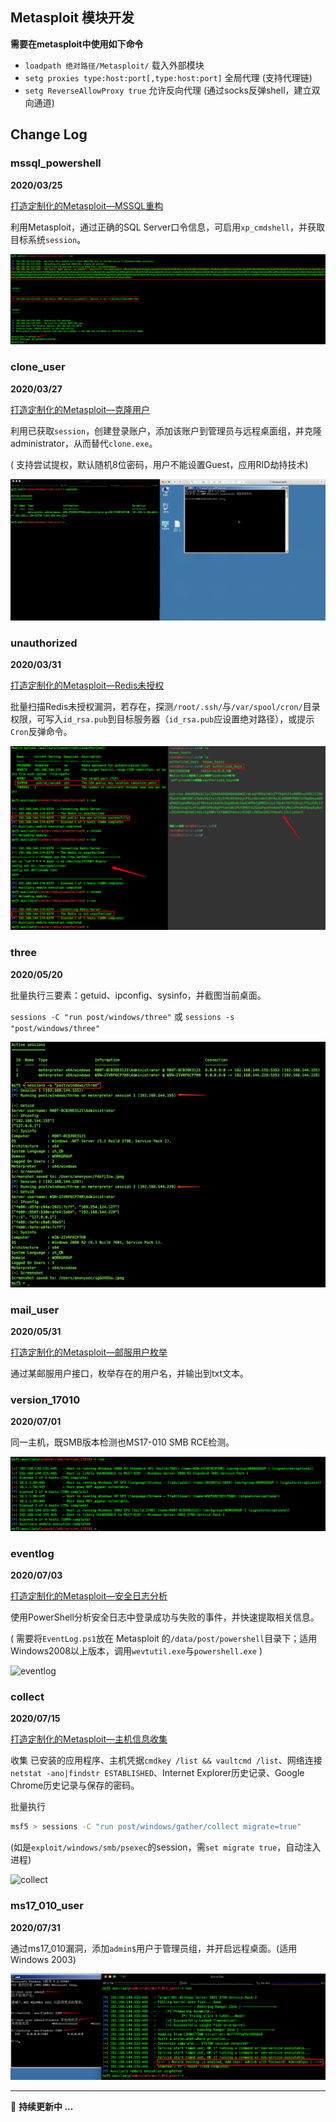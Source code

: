 ## Metasploit 模块开发

**需要在metasploit中使用如下命令**

- `loadpath 绝对路径/Metasploit/` 载入外部模块
- `setg proxies type:host:port[,type:host:port]` 全局代理 (支持代理链)
- `setg ReverseAllowProxy true` 允许反向代理 (通过socks反弹shell，建立双向通道)

## Change Log

### mssql_powershell

**2020/03/25** 

[打造定制化的Metasploit—MSSQL重构](https://payloads.cn/2020/0325/create-customized-metasploit%E2%80%94mssql-refactoring.html)

利用Metasploit，通过正确的SQL Server口令信息，可启用`xp_cmdshell`，并获取目标系统`session`。

![mssql_powershell](./imgs/mssql_powershell.png)

### clone_user

**2020/03/27** 

[打造定制化的Metasploit—克隆用户](https://payloads.cn/2020/0327/create-customized-metasploitclone-users.html) 

利用已获取`session`，创建登录账户，添加该账户到管理员与远程桌面组，并克隆administrator，从而替代`clone.exe`。

( 支持尝试提权，默认随机8位密码，用户不能设置Guest，应用RID劫持技术)

![clone_user](./imgs/Clone_User.gif)

### unauthorized

**2020/03/31**

[打造定制化的Metasploit—Redis未授权](https://payloads.cn/2020/0331/create-customized-metasploit%E2%80%94unauthorized-by-redis.html) 

批量扫描Redis未授权漏洞，若存在，探测`/root/.ssh/`与`/var/spool/cron/`目录权限，可写入`id_rsa.pub`到目标服务器（`id_rsa.pub`应设置绝对路径），或提示`Cron`反弹命令。

![unauthorized](./imgs/unauthorized.png)

### three

**2020/05/20** 

批量执行三要素：getuid、ipconfig、sysinfo，并截图当前桌面。

`sessions -C "run post/windows/three"` 或 `sessions -s "post/windows/three"`

![three](./imgs/three.png)

### mail_user

**2020/05/31** 

[打造定制化的Metasploit—邮服用户枚举](https://payloads.cn/2020/0531/create-customized-metasploit%E2%80%94enumeration-of-mail-service-users.html) 

通过某邮服用户接口，枚举存在的用户名，并输出到txt文本。

### version_17010

**2020/07/01** 

同一主机，既SMB版本检测也MS17-010 SMB RCE检测。

![version_17010](./imgs/version_17010.png)

### eventlog

**2020/07/03** 

[打造定制化的Metasploit—安全日志分析](https://payloads.cn/2020/0703/create-customized-metasploitsecurity-log-analysis.html) 

使用PowerShell分析安全日志中登录成功与失败的事件，并快速提取相关信息。

( 需要将`EventLog.ps1`放在 Metasploit 的`/data/post/powershell`目录下；适用Windows2008以上版本，调用`wevtutil.exe`与`powershell.exe` )

![eventlog](./imgs/eventlog.gif)

### collect

**2020/07/15**

[打造定制化的Metasploit—主机信息收集](https://payloads.cn/2020/0718/create-customized-metasploit%E2%80%94host-information-collection.html) 

收集 已安装的应用程序、主机凭据`cmdkey /list && vaultcmd /list`、网络连接`netstat -ano|findstr ESTABLISHED`、Internet Explorer历史记录、Google Chrome历史记录与保存的密码。

批量执行

```sh
msf5 > sessions -C "run post/windows/gather/collect migrate=true"
```

(如是`exploit/windows/smb/psexec`的session，需`set migrate true`，自动注入进程)

![collect](./imgs/collect.gif)

### ms17_010_user

**2020/07/31**

通过ms17_010漏洞，添加`admin$`用户于管理员组，并开启远程桌面。(适用 Windows 2003)

![ms17_010_user](./imgs/ms17_010_user.png)

------

💪	**持续更新中 ...**
